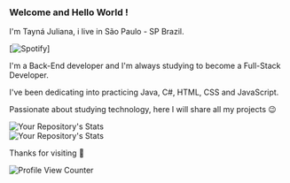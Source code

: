 ### Welcome and Hello World !


I'm Tayná Juliana, i live in São Paulo - SP Brazil.

[![Spotify](https://spotify-github-readme.vercel.app/api/spotify)]



  
I'm a Back-End developer and I'm always studying to become a Full-Stack Developer. 
  
I've been dedicating into practicing Java, C#, HTML, CSS and JavaScript.
  
 Passionate about studying technology, here I will share all my projects 😉

  
 ![Your Repository's Stats](https://github-readme-stats.vercel.app/api?username=tayjuliana&show_icons=true&theme=dark)                                                         
 ![Your Repository's Stats](https://github-readme-stats.vercel.app/api/top-langs/?username=tayjuliana&theme=dark)





  Thanks for visiting :cherry_blossom:
  
 ![Profile View Counter](https://komarev.com/ghpvc/?username=tayjuliana)


